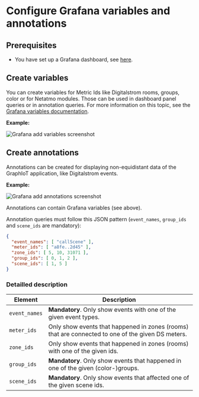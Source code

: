 ﻿# Configure Grafana variables and annotations

## Prerequisites

* You have set up a Grafana dashboard, see [here](configure_dashboard.md).

## Create variables

You can create variables for Metric Ids like Digitalstrom rooms, groups, color or for Netatmo modules. Those can be used in dashboard panel queries or in annotation queries. For more information on this topic, see the [Grafana variables documentation](https://grafana.com/docs/grafana/latest/variables/).

**Example:**

![Grafana add variables screenshot](https://philip.daubmeier.de/github/graphiot/doc/grafana_variables.png)

## Create annotations

Annotations can be created for displaying non-equidistant data of the GraphIoT application, like Digitalstrom events.

**Example:**

![Grafana add annotations screenshot](https://philip.daubmeier.de/github/graphiot/doc/grafana_annotations.png)

Annotations can contain Grafana variables (see above).

Annotation queries must follow this JSON pattern (`event_names`, `group_ids` and `scene_ids` are mandatory):

```json
{
  "event_names": [ "callScene" ],
  "meter_ids": [ "a8fe..2d45" ],
  "zone_ids": [ 5, 10, 31071 ],
  "group_ids": [ 0, 1, 2 ],
  "scene_ids": [ 1, 5 ]
}
```

### Detailled description

| Element | Description |
| --- | --- |
| `event_names` | **Mandatory**. Only show events with one of the given event types. |
| `meter_ids` | Only show events that happened in zones (rooms) that are connected to one of the given DS meters. |
| `zone_ids` | Only show events that happened in zones (rooms) with one of the given ids. |
| `group_ids` | **Mandatory**. Only show events that happened in one of the given (color-)groups. |
| `scene_ids` | **Mandatory**. Only show events that affected one of the given scene ids. |
